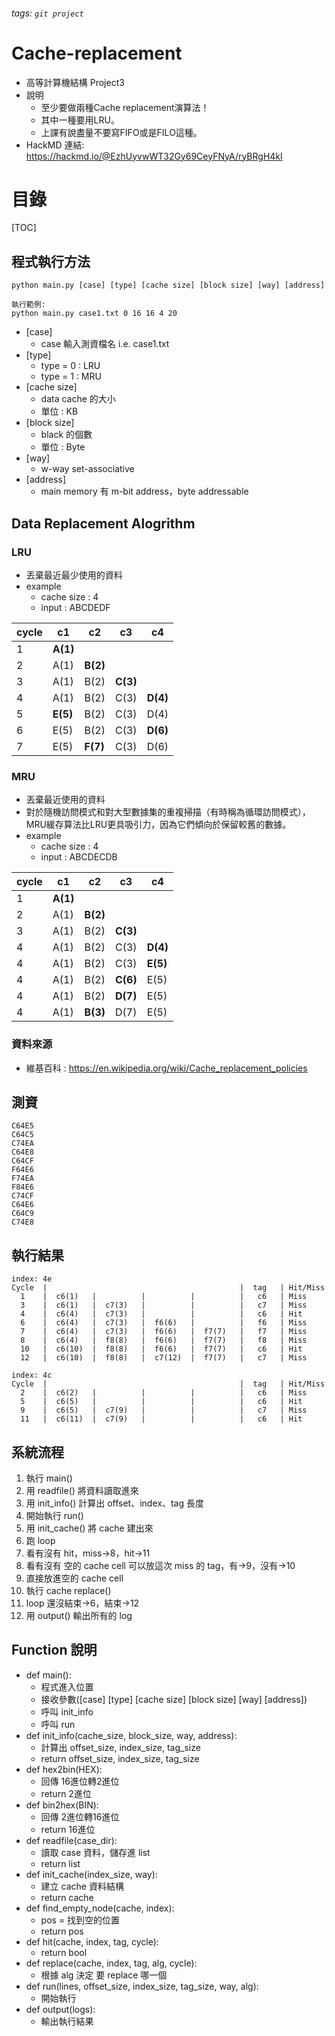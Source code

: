 ###### tags: `git project`

# Cache-replacement
* 高等計算機結構 Project3
* 說明
    * 至少要做兩種Cache replacement演算法！
    * 其中一種要用LRU。
    * 上課有說盡量不要寫FIFO或是FILO這種。
* HackMD 連結: https://hackmd.io/@EzhUyvwWT32Gy69CeyFNyA/ryBRgH4kI

# 目錄
[TOC]

## 程式執行方法
```=
python main.py [case] [type] [cache size] [block size] [way] [address]

執行範例:
python main.py case1.txt 0 16 16 4 20
```
* [case]
    * case 輸入測資檔名 i.e. case1.txt
* [type]
    * type = 0 : LRU
    * type = 1 : MRU
* [cache size]
    * data cache 的大小
    * 單位 : KB
* [block size]
    * black 的個數
    * 單位 : Byte
* [way]
    * w-way set-associative
* [address]
    * main memory 有 m-bit address，byte addressable

## Data Replacement Alogrithm
### LRU
* 丟棄最近最少使用的資料
* example
    * cache size : 4
    * input : ABCDEDF


| cycle | c1       | c2       | c3       | c4       |
| ----- | -------- | -------- | -------- | -------- |
| 1     | **A(1)** |          |          |          |
| 2     | A(1)     | **B(2)** |          |          |
| 3     | A(1)     | B(2)     | **C(3)** |          |
| 4     | A(1)     | B(2)     | C(3)     | **D(4)** |
| 5     | **E(5)** | B(2)     | C(3)     | D(4)     |
| 6     | E(5)     | B(2)     | C(3)     | **D(6)** |
| 7     | E(5)     | **F(7)** | C(3)     | D(6)     |

### MRU
* 丟棄最近使用的資料
* 對於隨機訪問模式和對大型數據集的重複掃描（有時稱為循環訪問模式），MRU緩存算法比LRU更具吸引力，因為它們傾向於保留較舊的數據。
* example
    * cache size : 4
    * input : ABCDECDB

| cycle | c1       | c2       | c3       | c4       |
| ----- | -------- | -------- | -------- | -------- |
| 1     | **A(1)** |          |          |          |
| 2     | A(1)     | **B(2)** |          |          |
| 3     | A(1)     | B(2)     | **C(3)** |          |
| 4     | A(1)     | B(2)     | C(3)     | **D(4)** |
| 4     | A(1)     | B(2)     | C(3)     | **E(5)** |
| 4     | A(1)     | B(2)     | **C(6)** | E(5)     |
| 4     | A(1)     | B(2)     | **D(7)** | E(5)     |
| 4     | A(1)     | **B(3)** | D(7)     | E(5)     |

### 資料來源
* 維基百科 : https://en.wikipedia.org/wiki/Cache_replacement_policies


## 測資
```=  
C64E5
C64C5
C74EA
C64E8
C64CF
F64E6
F74EA
F84E6
C74CF
C64E6
C64C9
C74E8
```

## 執行結果
```=
index: 4e
Cycle  |                                           |  tag   | Hit/Miss
  1    |  c6(1)   |          |          |          |   c6   | Miss
  3    |  c6(1)   |  c7(3)   |          |          |   c7   | Miss
  4    |  c6(4)   |  c7(3)   |          |          |   c6   | Hit
  6    |  c6(4)   |  c7(3)   |  f6(6)   |          |   f6   | Miss
  7    |  c6(4)   |  c7(3)   |  f6(6)   |  f7(7)   |   f7   | Miss
  8    |  c6(4)   |  f8(8)   |  f6(6)   |  f7(7)   |   f8   | Miss
  10   |  c6(10)  |  f8(8)   |  f6(6)   |  f7(7)   |   c6   | Hit
  12   |  c6(10)  |  f8(8)   |  c7(12)  |  f7(7)   |   c7   | Miss

index: 4c
Cycle  |                                           |  tag   | Hit/Miss
  2    |  c6(2)   |          |          |          |   c6   | Miss
  5    |  c6(5)   |          |          |          |   c6   | Hit
  9    |  c6(5)   |  c7(9)   |          |          |   c7   | Miss
  11   |  c6(11)  |  c7(9)   |          |          |   c6   | Hit
```
## 系統流程
1. 執行 main()
2. 用 readfile() 將資料讀取進來
3. 用 init_info() 計算出 offset、index、tag 長度
4. 開始執行 run()
5. 用 init_cache() 將 cache 建出來
6. 跑 loop
7. 看有沒有 hit，miss->8，hit->11
8. 看有沒有 空的 cache cell 可以放這次 miss 的 tag，有->9，沒有->10
9. 直接放進空的 cache cell
10. 執行 cache replace()
11. loop 還沒結束->6，結束->12
12. 用 output() 輸出所有的 log


## Function 說明
* def main():  
    * 程式進入位置
    * 接收參數([case] [type] [cache size] [block size] [way] [address])
    * 呼叫 init_info 
    * 呼叫 run
* def init_info(cache_size, block_size, way, address):  
    * 計算出 offset_size, index_size, tag_size
    * return offset_size, index_size, tag_size
* def hex2bin(HEX):  
    * 回傳 16進位轉2進位
    * return 2進位
* def bin2hex(BIN):  
    * 回傳 2進位轉16進位
    * return 16進位
* def readfile(case_dir):  
    * 讀取 case 資料，儲存進 list
    * return list
* def init_cache(index_size, way):  
    * 建立 cache 資料結構
    * return cache
* def find_empty_node(cache, index):  
    * pos = 找到空的位置
    * return pos
* def hit(cache, index, tag, cycle):  
    * return bool
* def replace(cache, index, tag, alg, cycle):  
    * 根據 alg 決定 要 replace 哪一個
* def run(lines, offset_size, index_size, tag_size, way, alg):  
    * 開始執行
* def output(logs):  
    * 輸出執行結果